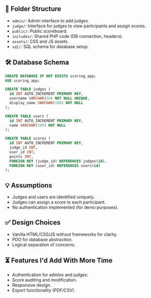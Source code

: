 

## 📂 Folder Structure

- `admin/`: Admin interface to add judges.
- `judge/`: Interface for judges to view participants and assign scores.
- `public/`: Public scoreboard.
- `includes/`: Shared PHP code (DB connection, headers).
- `assets/`: CSS and JS assets.
- `sql/`: SQL schema for database setup.

## 🛠 Database Schema

```sql
CREATE DATABASE IF NOT EXISTS scoring_app;
USE scoring_app;

CREATE TABLE judges (
  id INT AUTO_INCREMENT PRIMARY KEY,
  username VARCHAR(50) NOT NULL UNIQUE,
  display_name VARCHAR(100) NOT NULL
);

CREATE TABLE users (
  id INT AUTO_INCREMENT PRIMARY KEY,
  name VARCHAR(100) NOT NULL
);

CREATE TABLE scores (
  id INT AUTO_INCREMENT PRIMARY KEY,
  judge_id INT,
  user_id INT,
  points INT,
  FOREIGN KEY (judge_id) REFERENCES judges(id),
  FOREIGN KEY (user_id) REFERENCES users(id)
);
```

## 💡 Assumptions

- Judges and users are identified uniquely.
- Judges can assign a score to each participant.
- No authentication implemented (for demo purposes).

## ✅ Design Choices

- Vanilla HTML/CSS/JS without frameworks for clarity.
- PDO for database abstraction.
- Logical separation of concerns.

## ⏳ Features I'd Add With More Time

- Authentication for admins and judges.
- Score auditing and modification.
- Responsive design.
- Export functionality (PDF/CSV).